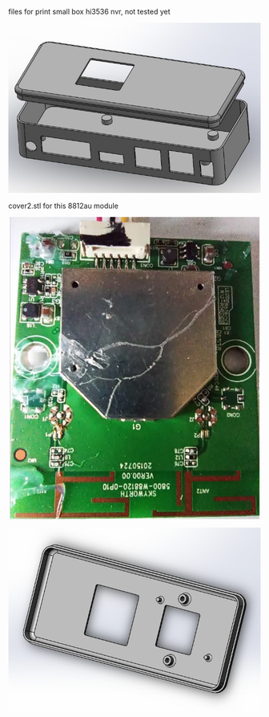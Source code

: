 files for print small box hi3536 nvr, not tested yet

![img](IMG_20231024_223223_112.jpg)

cover2.stl for this 8812au module

![img](Screenshot_2.png)

![img](Screenshot_3.png)
